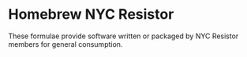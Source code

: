 
# Homebrew NYC Resistor

These formulae provide software written or packaged by NYC Resistor members
for general consumption.
